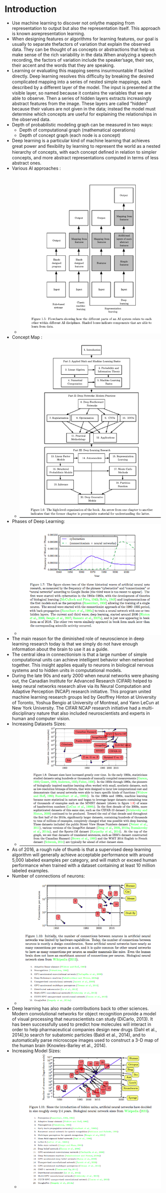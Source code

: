 # Introduction

- Use machine learning to discover not onlythe mapping from representation to output but also the representation itself. This approach is known asrepresentation learning.
- When designing features or algorithms for learning features, our goal is usually to separate thefactors of variation that explain the observed data. They can be thought of as concepts or abstractions that help us make sense of the rich variability in the data.When analyzing a speech recording, the factors of variation include the speaker’sage, their sex, their accent and the words that they are speaking.
- Learning or evaluating this mapping seems insurmountable if tackled directly. Deep learning resolves this diﬃculty by breaking the desired complicated mapping into a series of nested simple mappings, each described by a diﬀerent layer of the model. The input is presented at the visible layer, so named because it contains the variables that we are able to observe. Then a series of hidden layers extracts increasingly abstract features from the image. These layers are called “hidden” because their values are not given in the data; instead the model must determine which concepts are useful for explaining the relationships in the observed data.
- Depth of probabilistic modeling graph can be measured in two ways:
	- Depth of computational graph (mathematical operations)
	- Depth of concept graph (each node is a concept)
- Deep learning is a particular kind of machine learning that achieves great power and ﬂexibility by learning to represent the world as a nested hierarchy of concepts, with each concept deﬁned in relation to simpler concepts, and more abstract representations computed in terms of less abstract ones.
- Various AI approaches :
	- ![Different AI approaches](img/ai_approaches.png)
- Concept Map :
	- ![Concept Map](img/concept_map.png)
- Phases of Deep Learning:
	- ![Phases of Deep Learning](img/phases_dl.png)
- The main reason for the diminished role of neuroscience in deep learning research today is that we simply do not have enough information about the brain to use it as a guide.
- The central idea in connectionism is that a large number of simple computational units can achieve intelligent behavior when networked together. This insight applies equally to neurons in biological nervous systems and to hidden units in computational models.
- During the late 90s and early 2000 when neural networks were phasing out, the Canadian Institute for Advanced Research (CIFAR) helped to keep neural networks research alive via its Neural Computation and Adaptive Perception (NCAP) research initiative. This program united machine learning research groups led by Geoﬀrey Hinton at University of Toronto, Yoshua Bengio at University of Montreal, and Yann LeCun at New York University. The CIFAR NCAP research initiative had a multi-disciplinary nature that also included neuroscientists and experts in human and computer vision.
- Increasing Datasets Sizes:
	- ![Increasing Dataset Sizes](img/increasing_datasets_sizes.png)
- As of 2016, a rough rule of thumb is that a supervised deep learning algorithm will generally achieve acceptable performance with around 5,000 labeled examples per category, and will match or exceed human performance when trained with a dataset containing at least 10 million labeled examples.
- Number of connections of neurons:
	- ![Number of connections of neurons](img/num_connections.png)
- Deep learning has also made contributions back to other sciences. Modern convolutional networks for object recognition provide a model of visual processing that neuroscientists can study (DiCarlo, 2013). It has been successfully used to predict how molecules will interact in order to help pharmaceutical companies design new drugs (Dahl et al., 2014),to search for subatomic particles (Baldi et al., 2014), and to automatically parse microscope images used to construct a 3-D map of the human brain (Knowles-Barley et al., 2014).
- Increasing Model Sizes:
	- ![Increasing Model Sizes](img/increasing_model_sizes.png)

